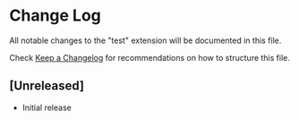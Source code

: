 # Change Log
All notable changes to the "test" extension will be documented in this file.

Check [Keep a Changelog](http://keepachangelog.com/) for recommendations on how to structure this file.

## [Unreleased]
- Initial release